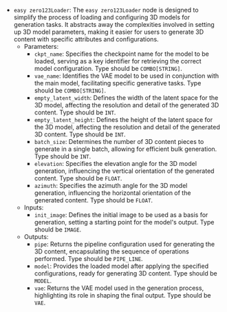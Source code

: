 - `easy zero123Loader`: The `easy zero123Loader` node is designed to simplify the process of loading and configuring 3D models for generation tasks. It abstracts away the complexities involved in setting up 3D model parameters, making it easier for users to generate 3D content with specific attributes and configurations.
    - Parameters:
        - `ckpt_name`: Specifies the checkpoint name for the model to be loaded, serving as a key identifier for retrieving the correct model configuration. Type should be `COMBO[STRING]`.
        - `vae_name`: Identifies the VAE model to be used in conjunction with the main model, facilitating specific generative tasks. Type should be `COMBO[STRING]`.
        - `empty_latent_width`: Defines the width of the latent space for the 3D model, affecting the resolution and detail of the generated 3D content. Type should be `INT`.
        - `empty_latent_height`: Defines the height of the latent space for the 3D model, affecting the resolution and detail of the generated 3D content. Type should be `INT`.
        - `batch_size`: Determines the number of 3D content pieces to generate in a single batch, allowing for efficient bulk generation. Type should be `INT`.
        - `elevation`: Specifies the elevation angle for the 3D model generation, influencing the vertical orientation of the generated content. Type should be `FLOAT`.
        - `azimuth`: Specifies the azimuth angle for the 3D model generation, influencing the horizontal orientation of the generated content. Type should be `FLOAT`.
    - Inputs:
        - `init_image`: Defines the initial image to be used as a basis for generation, setting a starting point for the model's output. Type should be `IMAGE`.
    - Outputs:
        - `pipe`: Returns the pipeline configuration used for generating the 3D content, encapsulating the sequence of operations performed. Type should be `PIPE_LINE`.
        - `model`: Provides the loaded model after applying the specified configurations, ready for generating 3D content. Type should be `MODEL`.
        - `vae`: Returns the VAE model used in the generation process, highlighting its role in shaping the final output. Type should be `VAE`.
